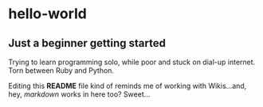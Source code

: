 # hello-world
## Just a beginner getting started

Trying to learn programming solo, while poor and stuck on dial-up internet. Torn between Ruby and Python.

Editing this **README** file kind of reminds me of working with Wikis...and, hey, *markdown* works in here too? Sweet...
